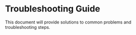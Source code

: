 # Troubleshooting Guide

This document will provide solutions to common problems and troubleshooting steps.
